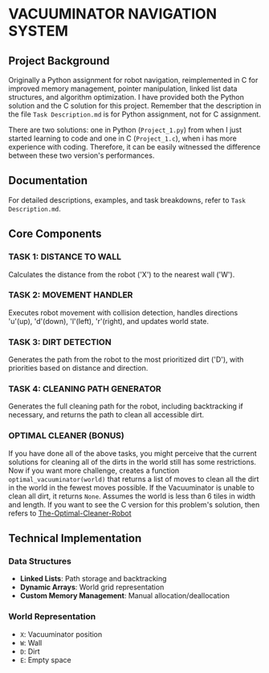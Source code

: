 # VACUUMINATOR NAVIGATION SYSTEM
## Project Background
Originally a Python assignment for robot navigation, reimplemented in C for improved memory management, pointer manipulation, linked list data structures, and algorithm optimization. I have provided both the Python solution and the C solution for this project. Remember that the description in the file `Task Description.md` is for Python assignment, not for C assignment.

There are two solutions: one in Python (`Project_1.py`) from when I just started learning to code and one in C (`Project_1.c`), when i has more experience with coding. Therefore, it can be easily witnessed the difference between these two version's performances.

## Documentation
For detailed descriptions, examples, and task breakdowns, refer to `Task Description.md`.

## Core Components

### TASK 1: DISTANCE TO WALL
Calculates the distance from the robot ('X') to the nearest wall ('W').

### TASK 2: MOVEMENT HANDLER
Executes robot movement with collision detection, handles directions 'u'(up), 'd'(down), 'l'(left), 'r'(right), and updates world state.

### TASK 3: DIRT DETECTION
Generates the path from the robot to the most prioritized dirt ('D'), with priorities based on distance and direction.

### TASK 4: CLEANING PATH GENERATOR
Generates the full cleaning path for the robot, including backtracking if necessary, and returns the path to clean all accessible dirt.

### OPTIMAL CLEANER (BONUS)
If you have done all of the above tasks, you might perceive that the current solutions for cleaning all of the dirts in the world still has some restrictions. Now if you want more challenge, creates a function `optimal_vacuuminator(world)` that returns a list of moves to clean all the dirt in the world in the fewest moves possible. If the Vacuuminator is unable to clean all dirt, it returns `None`. Assumes the world is less than 6 tiles in width and length. If you want to see the C version for this problem's solution, then refers to [The-Optimal-Cleaner-Robot](https://github.com/minhtrietcancode/The-Optimal-Cleaner-Robot)

## Technical Implementation

### Data Structures
- **Linked Lists**: Path storage and backtracking
- **Dynamic Arrays**: World grid representation
- **Custom Memory Management**: Manual allocation/deallocation

### World Representation
- `X`: Vacuuminator position
- `W`: Wall
- `D`: Dirt
- `E`: Empty space


